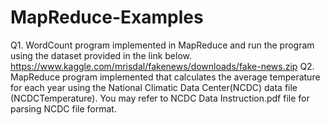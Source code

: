 # MapReduce-Examples

Q1. WordCount program implemented in MapReduce and run the program using
the dataset provided in the link below. https://www.kaggle.com/mrisdal/fakenews/downloads/fake-news.zip
Q2. MapReduce program implemented that calculates the average temperature for each year using the National Climatic Data Center(NCDC) data file (NCDCTemperature). You may refer to NCDC Data Instruction.pdf file for parsing
NCDC file format.
